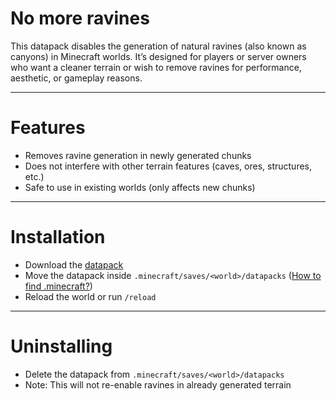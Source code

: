 # No more ravines

This datapack disables the generation of natural ravines (also known as canyons) in Minecraft worlds.
It’s designed for players or server owners who want a cleaner terrain or wish to remove ravines for performance, aesthetic, or gameplay reasons.

---

# Features
- Removes ravine generation in newly generated chunks
- Does not interfere with other terrain features (caves, ores, structures, etc.)
- Safe to use in existing worlds (only affects new chunks)

---

# Installation

- Download the [datapack](https://github.com/Neluxx/no-more-ravines/releases/latest)
- Move the datapack inside ``.minecraft/saves/<world>/datapacks`` ([How to find .minecraft?](https://minecraft.wiki/w/.minecraft#Locating))
- Reload the world or run ``/reload``

---

# Uninstalling

- Delete the datapack from ``.minecraft/saves/<world>/datapacks``
- Note: This will not re-enable ravines in already generated terrain
